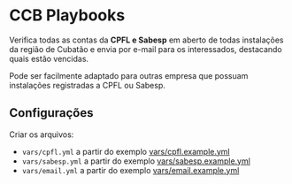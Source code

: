 # CCB Playbooks

Verifica todas as contas da **CPFL e Sabesp** em aberto de todas instalações da região de Cubatão e envia por e-mail para os interessados, destacando quais estão vencidas.

Pode ser facilmente adaptado para outras empresa que possuam instalações registradas a CPFL ou Sabesp.

## Configurações

Criar os arquivos:
- `vars/cpfl.yml` a partir do exemplo [vars/cpfl.example.yml](vars/cpfl.example.yml)
- `vars/sabesp.yml` a partir do exemplo [vars/sabesp.example.yml](vars/sabesp.example.yml)
- `vars/email.yml` a partir do exemplo [vars/email.example.yml](vars/email.example.yml)
